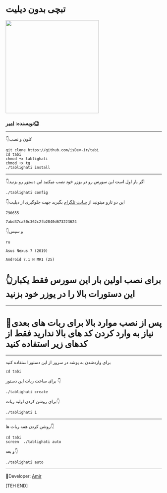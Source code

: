 # **تبچی بدون دیلیت** #

<div align="New Tabchi"><a href="https://t.me/amir_sezar"><img src="http://s7.picofile.com/file/8376843018/IMG_20191101_000253_914.jpg" width="300"></a></div>

### نویسنده: [امیر😉](https://t.me/amir_sezar)

---------------------------------

👇کلون و نصب
```
git clone https://github.com/isDev-ir/tabi
cd tabi
chmod +x tablighati
chmod +x tg
./tablighati install
```
-------------------
👇اگر بار اول است این سورس رو در یوزر خود نصب میکنید این دستور رو بزنید
```
./tablighati config
```
👇این دو تارو میتونید از [سایت تلگرام](https://my.telegram.org/auth) بگیرید جهت جلوگیری از دیلیت
```
790655

7abd37ca50c362c2fb2840d673223624
```
👇و سپس
```
ru

Asus Nexus 7 (2019)

Android 7.1 N MR1 (25)
```
# 👆برای نصب اولین بار این سورس فقط یکبار این دستورات بالا را در یوزر خود بزنید
-------------------
# 📌پس از نصب موارد بالا برای ربات های بعدی نیاز به وارد کردن کد های بالا ندارید فقط از کدهای زیر استفاده کنید
-------------------
برای واردشدن به پوشه در سرور از این دستور استفاده کنید
```
cd tabi
```
برای ساخت ربات این دستور 👇
```
./tablighati create
```
برای روشن کردن اولیه ربات👇
```
./tablighati 1
```
-------------------
 روشن کردن همه ربات ها👇
```
cd tabi
screen  ./tablighati auto
```
و بعد👇
```
./tablighati auto
```
-------------------
🚪Developer: [Amir](https://t.me/amir_sezar)

[TEH END]
